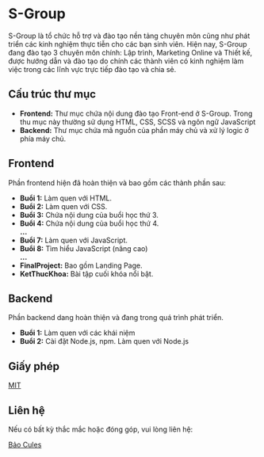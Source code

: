 # S-Group

S-Group là tổ chức hỗ trợ và đào tạo nền tảng chuyên môn cũng như phát triển các kinh nghiệm thực tiễn cho các bạn sinh viên.
Hiện nay, S-Group đang đào tạo 3 chuyên môn chính: Lập trình, Marketing Online và Thiết kế, được hướng dẫn và đào tạo do chính các thành viên có kinh nghiệm làm việc trong các lĩnh vực trực tiếp đào tạo và chia sẻ.

## Cấu trúc thư mục

- **Frontend:** Thư mục chứa nội dung đào tạo Front-end ở S-Group. Trong thu mục này thường sử dụng HTML, CSS, SCSS và ngôn ngữ JavaScript
- **Backend:** Thư mục chứa mã nguồn của phần máy chủ và xử lý logic ở phía máy chủ.

## Frontend

Phần frontend hiện đã hoàn thiện và bao gồm các thành phần sau:
- **Buổi 1:** Làm quen với HTML.
- **Buổi 2:** Làm quen với CSS.
- **Buổi 3:** Chứa nội dung của buổi học thứ 3.
- **Buổi 4:** Chứa nội dung của buổi học thứ 4.  
  **...**
- **Buổi 7:** Làm quen với JavaScript.
- **Buổi 8:** Tìm hiểu JavaScript (nâng cao)  
  **...**
- **FinalProject:** Bao gồm Landing Page. 
- **KetThucKhoa:** Bài tập cuối khóa nổi bật.

## Backend

Phần backend dang hoàn thiện và đang trong quá trình phát triển.
- **Buổi 1:** Làm quen với các khái niệm
- **Buổi 2:** Cài đặt Node.js, npm. Làm quen với Node.js 

## Giấy phép

[MIT](https://choosealicense.com/licenses/mit/)

## Liên hệ

Nếu có bất kỳ thắc mắc hoặc đóng góp, vui lòng liên hệ:

[Bảo Cules](https://github.com/CulesBao)

